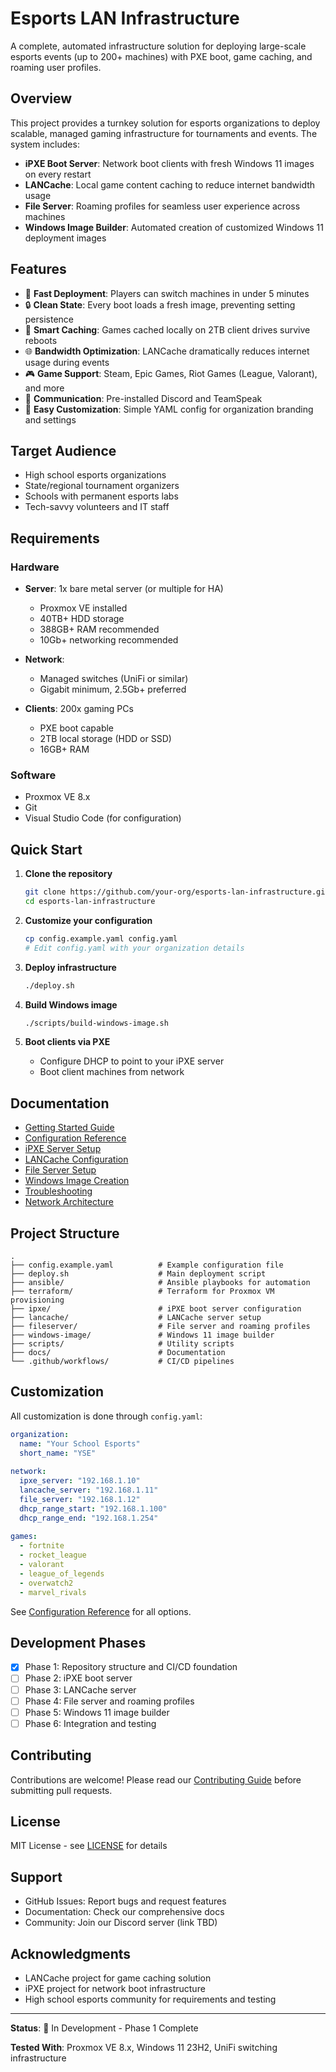 # Esports LAN Infrastructure

A complete, automated infrastructure solution for deploying large-scale esports events (up to 200+ machines) with PXE boot, game caching, and roaming user profiles.

## Overview

This project provides a turnkey solution for esports organizations to deploy scalable, managed gaming infrastructure for tournaments and events. The system includes:

- **iPXE Boot Server**: Network boot clients with fresh Windows 11 images on every restart
- **LANCache**: Local game content caching to reduce internet bandwidth usage
- **File Server**: Roaming profiles for seamless user experience across machines
- **Windows Image Builder**: Automated creation of customized Windows 11 deployment images

## Features

- 🚀 **Fast Deployment**: Players can switch machines in under 5 minutes
- 🔒 **Clean State**: Every boot loads a fresh image, preventing setting persistence
- 💾 **Smart Caching**: Games cached locally on 2TB client drives survive reboots
- 🌐 **Bandwidth Optimization**: LANCache dramatically reduces internet usage during events
- 🎮 **Game Support**: Steam, Epic Games, Riot Games (League, Valorant), and more
- 💬 **Communication**: Pre-installed Discord and TeamSpeak
- 🏫 **Easy Customization**: Simple YAML config for organization branding and settings

## Target Audience

- High school esports organizations
- State/regional tournament organizers
- Schools with permanent esports labs
- Tech-savvy volunteers and IT staff

## Requirements

### Hardware

- **Server**: 1x bare metal server (or multiple for HA)
  - Proxmox VE installed
  - 40TB+ HDD storage
  - 388GB+ RAM recommended
  - 10Gb+ networking recommended
  
- **Network**: 
  - Managed switches (UniFi or similar)
  - Gigabit minimum, 2.5Gb+ preferred
  
- **Clients**: 200x gaming PCs
  - PXE boot capable
  - 2TB local storage (HDD or SSD)
  - 16GB+ RAM

### Software

- Proxmox VE 8.x
- Git
- Visual Studio Code (for configuration)

## Quick Start

1. **Clone the repository**
   ```bash
   git clone https://github.com/your-org/esports-lan-infrastructure.git
   cd esports-lan-infrastructure
   ```

2. **Customize your configuration**
   ```bash
   cp config.example.yaml config.yaml
   # Edit config.yaml with your organization details
   ```

3. **Deploy infrastructure**
   ```bash
   ./deploy.sh
   ```

4. **Build Windows image**
   ```bash
   ./scripts/build-windows-image.sh
   ```

5. **Boot clients via PXE**
   - Configure DHCP to point to your iPXE server
   - Boot client machines from network

## Documentation

- [Getting Started Guide](docs/getting-started.md)
- [Configuration Reference](docs/configuration.md)
- [iPXE Server Setup](docs/ipxe-server.md)
- [LANCache Configuration](docs/lancache.md)
- [File Server Setup](docs/file-server.md)
- [Windows Image Creation](docs/windows-image.md)
- [Troubleshooting](docs/troubleshooting.md)
- [Network Architecture](docs/network-architecture.md)

## Project Structure

```
.
├── config.example.yaml          # Example configuration file
├── deploy.sh                    # Main deployment script
├── ansible/                     # Ansible playbooks for automation
├── terraform/                   # Terraform for Proxmox VM provisioning
├── ipxe/                        # iPXE boot server configuration
├── lancache/                    # LANCache server setup
├── fileserver/                  # File server and roaming profiles
├── windows-image/               # Windows 11 image builder
├── scripts/                     # Utility scripts
├── docs/                        # Documentation
└── .github/workflows/           # CI/CD pipelines
```

## Customization

All customization is done through `config.yaml`:

```yaml
organization:
  name: "Your School Esports"
  short_name: "YSE"
  
network:
  ipxe_server: "192.168.1.10"
  lancache_server: "192.168.1.11"
  file_server: "192.168.1.12"
  dhcp_range_start: "192.168.1.100"
  dhcp_range_end: "192.168.1.254"
  
games:
  - fortnite
  - rocket_league
  - valorant
  - league_of_legends
  - overwatch2
  - marvel_rivals
```

See [Configuration Reference](docs/configuration.md) for all options.

## Development Phases

- [x] Phase 1: Repository structure and CI/CD foundation
- [ ] Phase 2: iPXE boot server
- [ ] Phase 3: LANCache server
- [ ] Phase 4: File server and roaming profiles
- [ ] Phase 5: Windows 11 image builder
- [ ] Phase 6: Integration and testing

## Contributing

Contributions are welcome! Please read our [Contributing Guide](CONTRIBUTING.md) before submitting pull requests.

## License

MIT License - see [LICENSE](LICENSE) for details

## Support

- GitHub Issues: Report bugs and request features
- Documentation: Check our comprehensive docs
- Community: Join our Discord server (link TBD)

## Acknowledgments

- LANCache project for game caching solution
- iPXE project for network boot infrastructure
- High school esports community for requirements and testing

---

**Status**: 🚧 In Development - Phase 1 Complete

**Tested With**: Proxmox VE 8.x, Windows 11 23H2, UniFi switching infrastructure